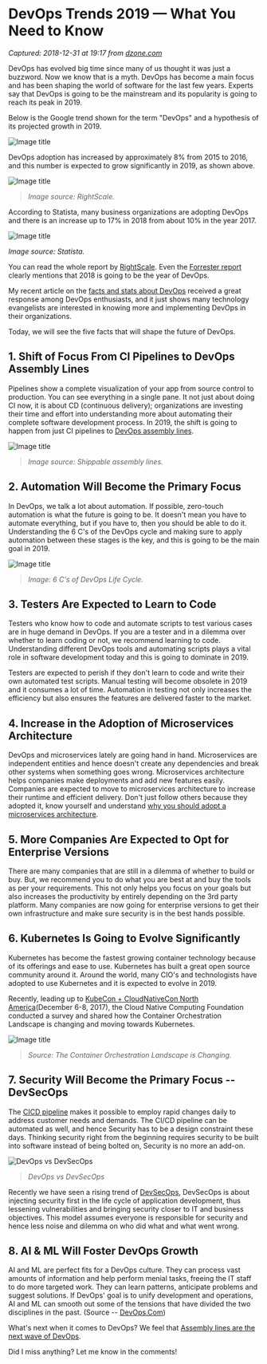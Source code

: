 # DevOps Trends 2019 — What You Need to Know

_Captured: 2018-12-31 at 19:17 from [dzone.com](https://dzone.com/articles/devops-trends-2019-what-you-need-to-know)_

DevOps has evolved big time since many of us thought it was just a buzzword. Now we know that is a myth. DevOps has become a main focus and has been shaping the world of software for the last few years. Experts say that DevOps is going to be the mainstream and its popularity is going to reach its peak in 2019.

Below is the Google trend shown for the term "DevOps" and a hypothesis of its projected growth in 2019.

![Image title](https://dzone.com/storage/temp/10789221-devops-projection.png)

DevOps adoption has increased by approximately 8% from 2015 to 2016, and this number is expected to grow significantly in 2019, as shown above.

![Image title](https://dzone.com/storage/temp/10789222-devops-adoption-2016.png)

> _Image source: RightScale._

According to Statista, many business organizations are adopting DevOps and there is an increase up to 17% in 2018 from about 10% in the year 2017.

![Image title](https://dzone.com/storage/temp/10789223-statista.png)

_Image source: Statista._

You can read the whole report by [RightScale](https://www.rightscale.com/blog/cloud-industry-insights/new-devops-trends-2016-state-cloud-survey). Even the [Forrester report](https://go-forrester.clclp.me/blogs/2018-the-year-of-enterprise-devops) clearly mentions that 2018 is going to be the year of DevOps.

My recent article on the [facts and stats about DevOps](https://www.linkedin.com/pulse/10-facts-stats-every-devops-enthusiast-must-know-pavan-belagatti-/) received a great response among DevOps enthusiasts, and it just shows many technology evangelists are interested in knowing more and implementing DevOps in their organizations.

Today, we will see the five facts that will shape the future of DevOps.

## 1\. Shift of Focus From CI Pipelines to DevOps Assembly Lines

Pipelines show a complete visualization of your app from source control to production. You can see everything in a single pane. It not just about doing CI now, it is about CD (continuous delivery); organizations are investing their time and effort into understanding more about automating their complete software development process. In 2019, the shift is going to happen from just CI pipelines to [DevOps assembly lines](http://blog.shippable.com/the-difference-between-ci-pipelines-and-devops-assembly-lines-0).

![Image title](https://dzone.com/storage/temp/10789238-devops-assembly-lines.png)

> _Image source: Shippable assembly lines._

## 2\. Automation Will Become the Primary Focus

In DevOps, we talk a lot about automation. If possible, zero-touch automation is what the future is going to be. It doesn't mean you have to automate everything, but if you have to, then you should be able to do it. Understanding the 6 C's of the DevOps cycle and making sure to apply automation between these stages is the key, and this is going to be the main goal in 2019.

![Image title](https://dzone.com/storage/temp/10789224-6cs-of-devops.png)

> _Image: 6 C's of DevOps Life Cycle._

## 3\. Testers Are Expected to Learn to Code

Testers who know how to code and automate scripts to test various cases are in huge demand in DevOps. If you are a tester and in a dilemma over whether to learn coding or not, we recommend learning to code. Understanding different DevOps tools and automating scripts plays a vital role in software development today and this is going to dominate in 2019.

Testers are expected to perish if they don't learn to code and write their own automated test scripts. Manual testing will become obsolete in 2019 and it consumes a lot of time. Automation in testing not only increases the efficiency but also ensures the features are delivered faster to the market.

## 4\. Increase in the Adoption of Microservices Architecture

DevOps and microservices lately are going hand in hand. Microservices are independent entities and hence doesn't create any dependencies and break other systems when something goes wrong. Microservices architecture helps companies make deployments and add new features easily. Companies are expected to move to microservices architecture to increase their runtime and efficient delivery. Don't just follow others because they adopted it, know yourself and understand [why you should adopt a microservices architecture](http://blog.shippable.com/why-you-should-adopt-microservices).

## 5\. More Companies Are Expected to Opt for Enterprise Versions

There are many companies that are still in a dilemma of whether to build or buy. But, we recommend you to do what you are best at and buy the tools as per your requirements. This not only helps you focus on your goals but also increases the productivity by entirely depending on the 3rd party platform. Many companies are now going for enterprise versions to get their own infrastructure and make sure security is in the best hands possible.

## 6\. Kubernetes Is Going to Evolve Significantly

Kubernetes has become the fastest growing container technology because of its offerings and ease to use. Kubernetes has built a great open source community around it. Around the world, many CIO's and technologists have adopted to use Kubernetes and it is expected to evolve in 2019.

Recently, leading up to [KubeCon + CloudNativeCon North America](https://events.linuxfoundation.org/events/kubecon-cloudnativecon-north-america-2018/)(December 6-8, 2017), the Cloud Native Computing Foundation conducted a survey and shared how the Container Orchestration Landscape is changing and moving towards Kubernetes.

![Image title](https://dzone.com/storage/temp/10789229-kubernetes-adoption.png)

> _Source: The Container Orchestration Landscape is Changing._

## 7\. Security Will Become the Primary Focus -- DevSecOps

The [CICD pipeline](https://www.youtube.com/watch?time_continue=4&v=j26OFEMlUm4) makes it possible to employ rapid changes daily to address customer needs and demands. The CI/CD pipeline can be automated as well, and hence Security has to be a design constraint these days. Thinking security right from the beginning requires security to be built into software instead of being bolted on, Security is no more an add-on.

![DevOps vs DevSecOps](https://dzone.com/storage/temp/10789231-devops-vs-devsecops.jpeg)

> _DevOps vs DevSecOps_

Recently we have seen a rising trend of [DevSecOps](https://www.redhat.com/en/topics/devops/what-is-devsecops), DevSecOps is about injecting security first in the life cycle of application development, thus lessening vulnerabilities and bringing security closer to IT and business objectives. This model assumes everyone is responsible for security and hence less noise and dilemma on who did what and what went wrong.

## 8\. AI & ML Will Foster DevOps Growth

AI and ML are perfect fits for a DevOps culture. They can process vast amounts of information and help perform menial tasks, freeing the IT staff to do more targeted work. They can learn patterns, anticipate problems and suggest solutions. If DevOps' goal is to unify development and operations, AI and ML can smooth out some of the tensions that have divided the two disciplines in the past. (Source -- [DevOps.Com](https://devops.com/6-ways-ai-and-ml-will-change-devops-for-the-better/))

What's next when it comes to DevOps? We feel that [Assembly lines are the next wave of DevOps](https://dzone.com/articles/the-future-of-devops-is-assembly-lines).

Did I miss anything? Let me know in the comments!
